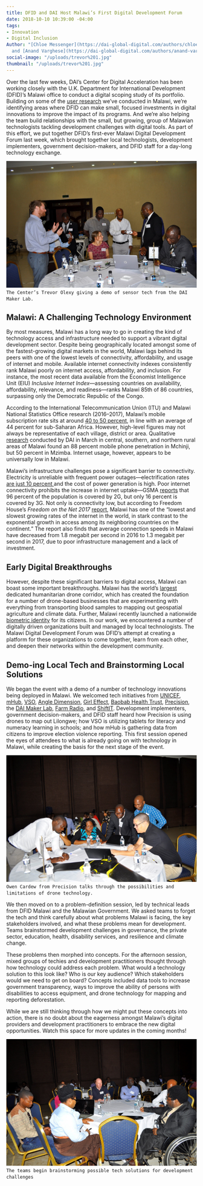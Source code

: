 ```yaml
---
title: DFID and DAI Host Malawi’s First Digital Development Forum
date: 2018-10-10 10:39:00 -04:00
tags:
- Innovation
- Digital Inclusion
Author: "[Chloe Messenger](https://dai-global-digital.com/authors/chloe-messenger/)
  and [Anand Varghese](https://dai-global-digital.com/authors/anand-varghese/)"
social-image: "/uploads/trevor%201.jpg"
thumbnail: "/uploads/trevor%201.jpg"
---
```


Over the last few weeks, DAI’s Center for Digital Acceleration has been working closely with the U.K. Department for International Development (DFID)’s Malawi office to conduct a digital scoping study of its portfolio. Building on some of the [user research](https://dai-global-digital.com/digital-insights-malawi-communication-among-rural-communities.html) we’ve conducted in Malawi, we’re identifying areas where DFID can make small, focused investments in digital innovations to improve the impact of its programs. And we’re also helping the team build relationships with the small, but growing, group of Malawian technologists tackling development challenges with digital tools. As part of this effort, we put together DFID’s first-ever Malawi Digital Development Forum last week, which brought together local technologists, development implementers, government decision-makers, and DFID staff for a day-long technology exchange.

<!--more-->

![trevor 1.jpg](/uploads/trevor%201.jpg)
`The Center’s Trevor Olexy giving a demo of sensor tech from the DAI Maker Lab.`

## Malawi: A Challenging Technology Environment

By most measures, Malawi has a long way to go in creating the kind of technology access and infrastructure needed to support a vibrant digital development sector. Despite being geographically located amongst some of the fastest-growing digital markets in the world, Malawi lags behind its peers with one of the lowest levels of connectivity, affordability, and usage of internet and mobile. Available internet connectivity indexes consistently rank Malawi poorly on internet access, affordability, and inclusion. For instance, the most recent data available from the Economist Intelligence Unit (EIU) *Inclusive Internet Index*—assessing countries on availability, affordability, relevance, and readiness—ranks Malawi 85th of 86 countries, surpassing only the Democratic Republic of the Congo.

According to the International Telecommunication Union (ITU) and Malawi National Statistics Office research (2016–2017), Malawi’s mobile subscription rate sits at around [40 to 50 percent](https://www.itu.int/net4/itu-d/icteye/CountryProfileReport.aspx?countryID=161), in line with an average of 44 percent for sub-Saharan Africa. However, high-level figures may not always be representative of each village, district or area. Qualitative [research](https://dai-global-digital.com/digital-insights-malawi-communication-among-rural-communities.html) conducted by DAI in March in central, southern, and northern rural areas of Malawi found an 88 percent mobile phone penetration in Mchinji, but 50 percent in Mzimba. Internet usage, however, appears to be universally low in Malawi.

Malawi’s infrastructure challenges pose a significant barrier to connectivity. Electricity is unreliable with frequent power outages—electrification rates [are just 10 percent ](https://data.worldbank.org/indicator/EG.ELC.ACCS.ZS)and the cost of power generation is high. Poor internet connectivity prohibits the increase in internet uptake—GSMA [reports](https://www.gsma.com/mobileeconomy/sub-saharan-africa/) that 96 percent of the population is covered by 2G, but only 16 percent is covered by 3G. Not only is connectivity low, but according to Freedom House’s *Freedom on the Net 2017* [report](https://freedomhouse.org/report/freedom-net/2017/malawi), Malawi has one of the “lowest and slowest growing rates of the internet in the world, in stark contrast to the exponential growth in access among its neighboring countries on the continent.” The report also finds that average connection speeds in Malawi have decreased from 1.8 megabit per second in 2016 to 1.3 megabit per second in 2017, due to poor infrastructure management and a lack of investment.

## Early Digital Breakthroughs

However, despite these significant barriers to digital access, Malawi can boast some important breakthroughs. Malawi has the world’s [largest](http://unicefstories.org/drones/malawi/) dedicated humanitarian drone corridor, which has created the foundation for a number of drone-based businesses that are experimenting with everything from transporting blood samples to mapping out geospatial agriculture and climate data. Further, Malawi recently launched a nationwide [biometric identity](http://www.mw.one.un.org/malawis-national-id-project-praised-at-africas-largest-forum-on-digital-identity/) for its citizens. In our work, we encountered a number of digitally driven organizations built and managed by local technologists. The Malawi Digital Development Forum was DFID’s attempt at creating a platform for these organizations to come together, learn from each other, and deepen their networks within the development community.

## Demo-ing Local Tech and Brainstorming Local Solutions

We began the event with a demo of a number of technology innovations being deployed in Malawi. We welcomed tech initiatives from [UNICEF](https://www.unicef.org.uk/), [mHub](http://www.mhubmw.com/), [VSO](https://www.vsointernational.org/fighting-poverty/where-we-fight-poverty/malawi), [Angle Dimension](https://twitter.com/AngleDimension), [Girl Effect](https://www.girleffect.org/), [Baobab Health Trust](http://baobabhealth.org/), [Precision](http://www.precision.mw/), the [DAI Maker Lab](https://www.dai.com/our-work/solutions/dai-maker-lab), [Farm Radio](http://www.farmradio.org/), and [ShiftIT](https://www.shiftit.co.za/). Development implementers, government decision-makers, and DFID staff heard how Precision is using drones to map out Lilongwe; how VSO is utilizing tablets for literacy and numeracy learning in schools; and how mHub is gathering data from citizens to improve election violence reporting. This first session opened the eyes of attendees to what is already going on with technology in Malawi, while creating the basis for the next stage of the event.

![owen.jpg](/uploads/owen.jpg)`Owen Cardew from Precision talks through the possibilities and limitations of drone technology.`

We then moved on to a problem-definition session, led by technical leads from DFID Malawi and the Malawian Government. We asked teams to forget the tech and think carefully about what problems Malawi is facing, the key stakeholders involved, and what these problems mean for development. Teams brainstormed development challenges in governance, the private sector, education, health, disability services, and resilience and climate change.

These problems then morphed into concepts. For the afternoon session, mixed groups of techies and development practitioners thought through how technology could address each problem. What would a technology solution to this look like? Who is our key audience? Which stakeholders would we need to get on board? Concepts included data tools to increase government transparency, ways to improve the ability of persons with disabilities to access equipment, and drone technology for mapping and reporting deforestation.

While we are still thinking through how we might put these concepts into action, there is no doubt about the eagerness amongst Malawi’s digital providers and development practitioners to embrace the new digital opportunities. Watch this space for more updates in the coming months!

![blog 12.jpg](/uploads/blog%2012.jpg)`The teams begin brainstorming possible tech solutions for development challenges`